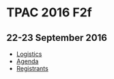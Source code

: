 # TPAC 2016 F2f
## 22-23 September 2016

* [Logistics](arrangements.md)
* [Agenda](agenda.md)
* [Registrants](https://www.w3.org/2002/09/wbs/35125/TPAC2016/registrants#WebPerf)

